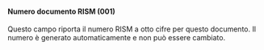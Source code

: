 #### Numero documento RISM (001)

Questo campo riporta il numero RISM a otto cifre per questo documento. Il numero è generato automaticamente e non può essere cambiato.